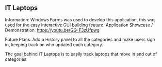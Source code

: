 ## IT Laptops 
Information: Windows Forms was used to develop this application, this was used for the easy interactive GUI building feature.
Application Showcase / Demonstration: https://youtu.be/GG-F3zUfpwg

Future Plans:
Add a History panel to all the categories and make users sign in, keeping track on who updated each category.

The goal behind IT Laptops is to easily track laptops that move in and out of categories.



